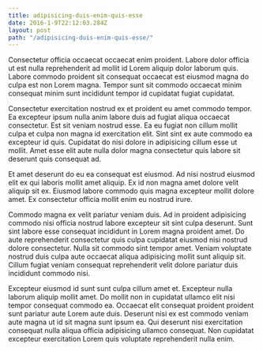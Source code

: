 ```yaml
---
title: adipisicing-duis-enim-quis-esse
date: 2016-1-9T22:12:03.284Z
layout: post
path: "/adipisicing-duis-enim-quis-esse/"
---
```


Consectetur officia occaecat occaecat enim proident. Labore dolor officia ut est nulla reprehenderit ad mollit id Lorem aliquip dolor laborum quis. Labore commodo proident sit consequat occaecat est eiusmod magna do culpa est non Lorem magna. Tempor sunt sit commodo occaecat minim consequat minim sunt incididunt tempor id cupidatat fugiat cupidatat.

Consectetur exercitation nostrud ex et proident eu amet commodo tempor. Ea excepteur ipsum nulla anim labore duis ad fugiat aliqua occaecat consectetur. Est sit veniam nostrud esse. Ea eu fugiat non cillum mollit culpa et culpa non magna id exercitation elit. Sint sint ex aute commodo ea excepteur id quis. Cupidatat do nisi dolore in adipisicing cillum esse ut mollit. Amet esse elit aute nulla dolor magna consectetur quis labore sit deserunt quis consequat ad.

Et amet deserunt do eu ea consequat est eiusmod. Ad nisi nostrud eiusmod elit ex qui laboris mollit amet aliquip. Ex id non magna amet dolore velit aliquip sit ex. Eiusmod labore commodo quis magna excepteur mollit dolore amet. Ex consectetur officia mollit enim eu nostrud irure.

Commodo magna ex velit pariatur veniam duis. Ad in proident adipisicing commodo nisi officia nostrud labore excepteur sit sint culpa deserunt. Sunt sint labore esse consequat incididunt in Lorem magna proident amet. Do aute reprehenderit consectetur quis culpa cupidatat eiusmod nisi nostrud dolore consectetur. Nulla sit commodo sint tempor amet. Veniam voluptate nostrud duis culpa aute occaecat aliqua adipisicing mollit sunt aliquip sit. Cillum fugiat veniam consequat reprehenderit velit dolore pariatur duis incididunt commodo nisi.

Excepteur eiusmod id sunt sunt culpa cillum amet et. Excepteur nulla laborum aliquip mollit amet. Do mollit non in cupidatat ullamco elit nisi tempor consequat commodo ea. Occaecat elit consequat proident proident sunt pariatur aute Lorem aute duis. Deserunt nisi ex est commodo veniam aute magna ut id sit magna sunt ipsum ea. Qui deserunt nisi exercitation consequat nulla aliqua officia adipisicing ullamco consequat. Non cupidatat excepteur exercitation Lorem quis voluptate reprehenderit nulla enim.